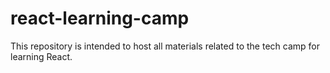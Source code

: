 # react-learning-camp
This repository is intended to host all materials related to the tech camp for learning React.
